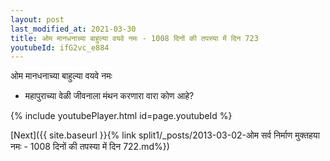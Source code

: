 ```yaml
---
layout: post
last_modified_at: 2021-03-30
title: ओम मानधनाच्या बाहुल्या वयवे नमः - 1008 दिनों की तपस्या में दिन 723
youtubeId: ifG2vc_e884
---
```

 
 
 ओम मानधनाच्या बाहुल्या वयवे नमः  
 
 -  महापुराच्या वेळी जीवनाला मंथन करणारा वारा कोण आहे? 
 
  
 
  
 
 
 
 
 
 


{% include youtubePlayer.html id=page.youtubeId %}
 
[Next]({{ site.baseurl }}{% link  split1/_posts/2013-03-02-ओम सर्व निर्माण मुक्तहया नमः - 1008 दिनों की तपस्या में दिन 722.md%})
 
